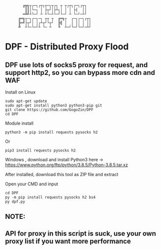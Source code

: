            ╔╦╗┬┌─┐┌┬┐┬─┐┬┌┐ ┬ ┬┌┬┐┌─┐┌┬┐                     
             ║║│└─┐ │ ├┬┘│├┴┐│ │ │ ├┤  ││                     
            ═╩╝┴└─┘ ┴ ┴└─┴└─┘└─┘ ┴ └─┘─┴┘                     
          ╔═╗┬─┐┌─┐─┐ ┬┬ ┬  ╔═╗┬  ┌─┐┌─┐┌┬┐
          ╠═╝├┬┘│ │┌┴┬┘└┬┘  ╠╣ │  │ ││ │ ││
          ╩  ┴└─└─┘┴ └─ ┴   ╚  ┴─┘└─┘└─┘─┴┘

# DPF - Distributed Proxy Flood


DPF use lots of socks5 proxy for request,
and support http2, so you can bypass more cdn and WAF 
---------------------------------------------------------------------------------------------
Install on Linux
```
sudo apt-get update
sudo apt-get install python3 python3-pip git
git clone https://github.com/GogoZin/DPF
cd DPF
```

Module install
```
python3 -m pip install requests pysocks h2
```
Or 
```
pip3 install requests pysocks h2
```

Windows , download and install Python3 here -> https://www.python.org/ftp/python/3.8.5/Python-3.8.5.tar.xz

After installed, download this tool as ZIP file and extract

Open your CMD and input

```
cd DPF
py -m pip install requests pysocks h2 bs4
py dpf.py
```

NOTE: 
--------------------------------------------------------------
API for proxy in this script is suck, 
use your own proxy list if you want more performance 
--------------------------------------------------------------

